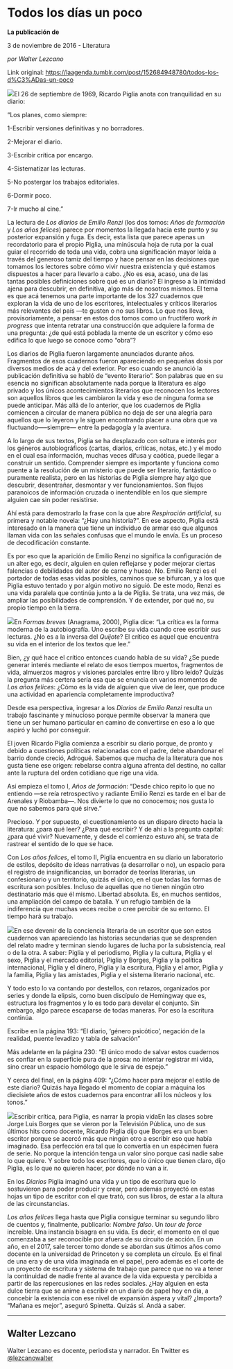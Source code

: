 # Todos los días un poco

**La publicación de**

3 de noviembre de 2016 - Literatura

_por Walter Lezcano_

Link original: https://laagenda.tumblr.com/post/152684948780/todos-los-d%C3%ADas-un-poco

![](https://64.media.tumblr.com/c7322946484870bafe3b962cfb7405aa/tumblr_inline_pk0ctyeBf11t6q87u_500.jpg)El 26 de septiembre de 1969, Ricardo Piglia anota con tranquilidad en su diario:


“Los planes, como siempre:  

1-Escribir versiones definitivas y no borradores.  

2-Mejorar el diario.  

3-Escribir crítica por encargo.  

4-Sistematizar las lecturas.   

5-No postergar los trabajos editoriales.  

6-Dormir poco.  

7-Ir mucho al cine.”

La lectura de *Los diarios de Emilio Renzi* (los dos tomos: *Años de formación* y *Los años felices*) parece por momentos la llegada hacia este punto y su posterior expansión y fuga. Es decir, esta lista que parece apenas un recordatorio para el propio Piglia, una minúscula hoja de ruta por la cual guiar el recorrido de toda una vida, cobra una significación mayor leída a través del generoso tamiz del tiempo y hace pensar en las decisiones que tomamos los lectores sobre cómo vivir nuestra existencia y qué estamos dispuestos a hacer para llevarlo a cabo. ¿No es esa, acaso, una de las tantas posibles definiciones sobre qué es un diario? El ingreso a la intimidad ajena para descubrir, en definitiva, algo más de nosotros mismos. El tema es que acá tenemos una parte importante de los 327 cuadernos que exploran la vida de uno de los escritores, intelectuales y críticos literarios más relevantes del país —te gusten o no sus libros. Lo que nos lleva, provisoriamente, a pensar en estos dos tomos como un fructífero *work in progress* que intenta retratar una construcción que adquiere la forma de una pregunta: ¿de qué está poblada la mente de un escritor y cómo eso edifica lo que luego se conoce como “obra”?


Los diarios de Piglia fueron largamente anunciados durante años. Fragmentos de esos cuadernos fueron apareciendo en pequeñas dosis por diversos medios de acá y del exterior. Por eso cuando se anunció la publicación definitiva se habló de “evento literario”. Son palabras que en su esencia no significan absolutamente nada porque la literatura es algo privado y los únicos acontecimientos literarios que reconocen los lectores son aquellos libros que les cambiaron la vida y eso de ninguna forma se puede anticipar. Más allá de lo anterior, que los cuadernos de Piglia comiencen a circular de manera pública no deja de ser una alegría para aquellos que lo leyeron y le siguen encontrando placer a una obra que va fluctuando—–siempre— entre la pedagogía y la aventura.


A lo largo de sus textos, Piglia se ha desplazado con soltura e interés por los géneros autobiográficos (cartas, diarios, críticas, notas, etc.) y el modo en el cual esa información, muchas veces difusa y caótica, puede llegar a construir un sentido. Comprender siempre es importante y funciona como puente a la resolución de un misterio que puede ser literario, fantástico o puramente realista, pero en las historias de Piglia siempre hay algo que descubrir, desentrañar, desmontar y ver funcionamientos. Son flujos paranoicos de información cruzada o inentendible en los que siempre alguien cae sin poder resistirse.
 

Ahí está para demostrarlo la frase con la que abre *Respiración artificial*, su primera y notable novela: “¿Hay una historia?”. En ese aspecto, Piglia está interesado en la manera que tiene un individuo de armar eso que algunos llaman vida con las señales confusas que el mundo le envía. Es un proceso de decodificación constante. 


Es por eso que la aparición de Emilio Renzi no significa la configuración de un alter ego, es decir, alguien en quien reflejarse y poder mejorar ciertas falencias o debilidades del autor de carne y hueso. No. Emilio Renzi es el portador de todas esas vidas posibles, caminos que se bifurcan, y a los que Piglia estuvo tentado y por algún motivo no siguió. De este modo, Renzi es una vida paralela que continúa junto a la de Piglia. Se trata, una vez más, de ampliar las posibilidades de comprensión. Y de extender, por qué no, su propio tiempo en la tierra.


![](https://64.media.tumblr.com/7b8e1952a643e7321d410aa0d15e9482/tumblr_inline_pk0ctyNcuF1t6q87u_250.jpg)En *Formas breves* (Anagrama, 2000), Piglia dice: “La crítica es la forma moderna de la autobiografía. Uno escribe su vida cuando cree escribir sus lecturas. ¿No es a la inversa del *Quijote*? El crítico es aquel que encuentra su vida en el interior de los textos que lee.”
 

Bien, ¿y qué hace el crítico entonces cuando habla de su vida? ¿Se puede generar interés mediante el relato de esos tiempos muertos, fragmentos de vida, almuerzos magros y visiones parciales entre libro y libro leído? Quizás la pregunta más certera sería esa que se enuncia en varios momentos de *Los años felices*: ¿Cómo es la vida de alguien que vive de leer, que produce una actividad en apariencia completamente improductiva?


Desde esa perspectiva, ingresar a los *Diarios de Emilio Renzi* resulta un trabajo fascinante y minucioso porque permite observar la manera que tiene un ser humano particular en camino de convertirse en eso a lo que aspiró y luchó por conseguir. 


El joven Ricardo Piglia comienza a escribir su diario porque, de pronto y debido a cuestiones políticas relacionadas con el padre, debe abandonar el barrio donde creció, Adrogué. Sabemos que mucha de la literatura que nos gusta tiene ese origen: rebelarse contra alguna afrenta del destino, no callar ante la ruptura del orden cotidiano que rige una vida. 


Así empieza el tomo I, *Años de formación*: “Desde chico repito lo que no entiendo —se reía retrospectivo y radiante Emilio Renzi es tarde en el bar de Arenales y Riobamba—. Nos divierte lo que no conocemos; nos gusta lo que no sabemos para qué sirve.”


Precioso. Y por supuesto, el cuestionamiento es un disparo directo hacia la literatura: ¿para qué leer? ¿Para qué escribir? Y de ahí a la pregunta capital: ¿para qué vivir? Nuevamente, y desde el comienzo estuvo ahí, se trata de rastrear el sentido de lo que se hace. 


Con *Los años felices*, el tomo II, Piglia encuentra en su diario un laboratorio de estilos, depósito de ideas narrativas (a desarrollar o no), un espacio para el registro de insignificancias, un borrador de teorías literarias, un confesionario y un territorio, quizás el único, en el que todas las formas de escritura son posibles. Incluso de aquellas que no tienen ningún otro destinatario más que él mismo. Libertad absoluta. Es, en muchos sentidos, una ampliación del campo de batalla. Y un refugio también de la indiferencia que muchas veces recibe o cree percibir de su entorno. El tiempo hará su trabajo.
 

![](https://64.media.tumblr.com/7a3778e876c8a0b5114543ef84bc4c63/tumblr_inline_pk0ctzYuRj1t6q87u_250.jpg)En ese devenir de la conciencia literaria de un escritor que son estos cuadernos van apareciendo las historias secundarias que se desprenden del relato madre y terminan siendo lugares de lucha por la subsistencia, real o de la otra. A saber: Piglia y el periodismo, Piglia y la cultura, Piglia y el sexo, Piglia y el mercado editorial, Piglia y Borges, Piglia y la política internacional, Piglia y el dinero, Piglia y la escritura, Piglia y el amor, Piglia y la familia, Piglia y las amistades, Piglia y el sistema literario nacional, etc. 


Y todo esto lo va contando por destellos, con retazos, organizados por series y donde la elipsis, como buen discípulo de Hemingway que es, estructura los fragmentos y lo es todo para develar el conjunto. Sin embargo, algo parece escaparse de todas maneras. Por eso la escritura continúa.


Escribe en la página 193: “El diario, ‘género psicótico’, negación de la realidad, puente levadizo y tabla de salvación”


Más adelante en la página 230: “El único modo de salvar estos cuadernos es confiar en la superficie pura de la prosa: no intentar registrar mi vida, sino crear un espacio homólogo que le sirva de espejo.” 


Y cerca del final, en la página 409: “¿Cómo hacer para mejorar el estilo de este diario? Quizás haya llegado el momento de copiar a máquina los diecisiete años de estos cuadernos para encontrar allí los núcleos y los tonos.”


![](https://64.media.tumblr.com/c7322946484870bafe3b962cfb7405aa/tumblr_inline_pk0ctyeBf11t6q87u_500.jpg)Escribir crítica, para Piglia, es narrar la propia vidaEn las clases sobre Jorge Luis Borges que se vieron por la Televisión Pública, uno de sus últimos hits como docente, Ricardo Piglia dijo que Borges era un buen escritor porque se acercó más que ningún otro a escribir eso que había imaginado. Esa perfección era tal que lo convertía en un espécimen fuera de serie. No porque la intención tenga un valor sino porque casi nadie sabe lo que quiere. Y sobre todo los escritores, que lo único que tienen claro, dijo Piglia, es lo que no quieren hacer, por dónde no van a ir.


En los *Diarios* Piglia imaginó una vida y un tipo de escritura que lo sostuvieron para poder producir y crear, pero además proyectó en estas hojas un tipo de escritor con el que trató, con sus libros, de estar a la altura de las circunstancias. 


*Los años felices* llega hasta que Piglia consigue terminar su segundo libro de cuentos y, finalmente, publicarlo: *Nombre falso*. Un *tour de force* increíble. Una instancia bisagra en su vida. Es decir, el momento en el que comenzaba a ser reconocible por afuera de su circuito de acción. En un año, en el 2017, sale tercer tomo donde se abordan sus últimos años como docente en la universidad de Princeton y se completa un círculo. Es el final de una era y de una vida imaginada en el papel, pero además es el corte de un proyecto de escritura y sistema de trabajo que parece que no va a tener la continuidad de nadie frente al avance de la vida expuesta y percibida a partir de las repercusiones en las redes sociales. ¿Hay alguien en esta dulce tierra que se anime a escribir en un diario de papel hoy en día, a concebir la existencia con ese nivel de expansión áspera y vital? ¿Importa? “Mañana es mejor”, aseguró Spinetta. Quizás sí. Andá a saber. 


  




---

Walter Lezcano
--------------

 Walter Lezcano es docente, periodista y narrador. En Twitter es [@lezcanowalter](https://twitter.com/lezcanowalter) 

